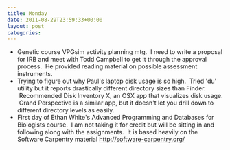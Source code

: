```yaml
---
title: Monday
date: 2011-08-29T23:59:33+00:00
layout: post
categories:
---
```

  * Genetic course VPGsim activity planning mtg.  I need to write a proposal for IRB and meet with Todd Campbell to get it through the approval process.  He provided reading material on possible assessment instruments.
  * Trying to figure out why Paul's laptop disk usage is so high.  Tried 'du' utility but it reports drastically different directory sizes than Finder.  Recommended Disk Inventory X, an OSX app that visualizes disk usage.  Grand Perspective is a similar app, but it doesn't let you drill down to different directory levels as easily.
  * First day of Ethan White's Advanced Programming and Databases for Biologists course.  I am not taking it for credit but will be sitting in and following along with the assignments.  It is based heavily on the Software Carpentry material <http://software-carpentry.org/>
